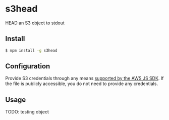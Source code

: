 # s3head

HEAD an S3 object to stdout

## Install
```sh
$ npm install -g s3head
```

## Configuration

Provide S3 credentials through any means [supported by the AWS JS SDK](http://docs.aws.amazon.com/AWSJavaScriptSDK/guide/node-configuring.html). If the file is publicly accessible, you do not need to provide any credentials.

## Usage

TODO: testing object

